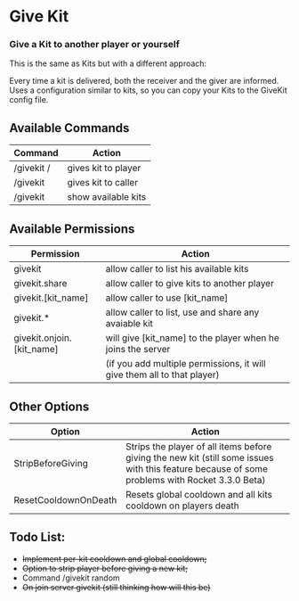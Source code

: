 ﻿# Give Kit
### Give a Kit to another player or yourself

This is the same as Kits but with a different approach:

Every time a kit is delivered, both the receiver and the giver are informed.
Uses a configuration similar to kits, so you can copy your Kits to the GiveKit config file.

## Available Commands
Command | Action
------- | -------
/givekit <kit>/<player>						| gives kit to player
/givekit <kit>								| gives kit to caller
/givekit									| show available kits

## Available Permissions
Permission | Action
------- | -------
<Command>givekit</Command>					| allow caller to list his available kits
<Command>givekit.share</Command>				| allow caller to give kits to another player
<Command>givekit.[kit_name]</Command>			| allow caller to use [kit_name]
<Command>givekit.*</Command>					| allow caller to list, use and share any avaiable kit
<Command>givekit.onjoin.[kit_name]</Command>	| will give [kit_name] to the player when he joins the server
												| (if you add multiple permissions, it will give them all to that player)

## Other Options
Option | Action
------- | -------
StripBeforeGiving								| Strips the player of all items before giving the new kit (still some issues with this feature because of some problems with Rocket 3.3.0 Beta)
ResetCooldownOnDeath							| Resets global cooldown and all kits cooldown on players death
 
 ## Todo List:
* ~~Implement per-kit cooldown and global cooldown;~~
* ~~Option to strip player before giving a new kit;~~
* Command /givekit random
* ~~On join server givekit (still thinking how will this be)~~